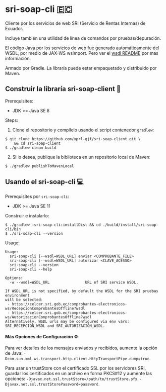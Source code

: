 # sri-soap-cli :ecuador:

Cliente por los servicios de web SRI (Servicio de Rentas Internas) de Ecuador.

Incluye también una utilidad de línea de comandos por pruebas/depuración.

El código Java por los servicios de web fue generado automáticamente del WSDL, por medio de JAX-WS wsimport.
Pero ver el [wsdl README](lib/src/main/resources/META-INF/wsdl/README.md) por mas información.

Armado por Gradle. La libraría puede estar empaquetado y distribuido por Maven.

## Construir la libraría sri-soap-client :wrench:

Prerequisites:
- JDK >= Java SE 8

Steps:
1) Clone el repositorio y compílelo usando el script contenedor `gradlew`:
```shell
$ git clone https://github.com/xprl-gjf/sri-soap-client.git \
    && cd sri-soap-client
$ ./gradlew clean build
```

2) Si lo desea, publique la biblioteca en un repositorio local de Maven:
```shell
$ ./gradlew publishToMavenLocal
```

## Usando el sri-soap-cli :computer:

Prerequisites por `sri-soap-cli`:
- JDK >= Java SE 11

Construir e instalarlo:
```shell
$ ./gradlew :sri-soap-cli:installDist && cd ./build/install/sri-soap-cli/bin
$ ./sri-soap-cli --version 
```

Usage:
```text
Usage:
  sri-soap-cli [--wsdl=WSDL_URL] enviar <COMPROBANTE_FILE>
  sri-soap-cli [--wsdl=WSDL_URL] autorizar <CLAVE_ACESSO>
  sri-soap-cli --version
  sri-soap-cli --help

Options:
  -w --wsdl=WSDL_URL                URL of SRI service WSDL.

If WSDL_URL is not specified, by default the WSDL for the SRI pruebas environment
will be selected:
 - https://celcer.sri.gob.ec/comprobantes-electronicos-ws/RecepcionComprobantesOffline?wsdl
 - https://celcer.sri.gob.ec/comprobantes-electronicos-ws/AutorizacionComprobantesOffline?wsdl
Alternatively, WSDL urls may be configured via env vars:
SRI_RECEPCION_WSDL and SRI_AUTORIZACION_WSDL.
```

#### Más Opciones de Configuración :gear:

Para ver detalles de los mensajes enviados y recibidos, aumente la opción de Java:
`-Dcom.sun.xml.ws.transport.http.client.HttpTransportPipe.dump=true`.

Para usar un trustStore con el certificado SSL por los servidores SRI, guardar los
certificados en un archivo en forma PKCS#12 y aumente las opciones:
`-Djavax.net.ssl.trustStore=/path/to/trustStore.pfx -Djavax.net.ssl.trustStorePassword=password`.

